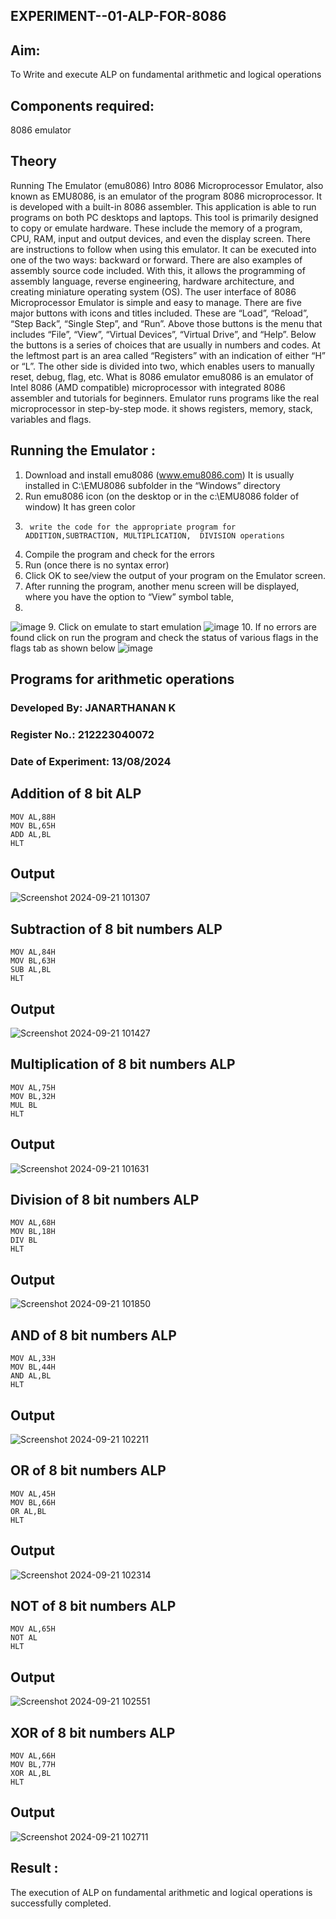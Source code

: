 ## EXPERIMENT--01-ALP-FOR-8086


## Aim:
To Write and execute ALP on fundamental arithmetic and logical operations
## Components required:
8086  emulator 
## Theory 
Running The Emulator (emu8086) Intro 8086 Microprocessor Emulator, also known as EMU8086, is an emulator of the program 8086 microprocessor. It is developed with a built-in 8086 assembler. This application is able to run programs on both PC desktops and laptops. This tool is primarily designed to copy or emulate hardware. These include the memory of a program, CPU, RAM, input and output devices, and even the display screen. There are instructions to follow when using this emulator. It can be executed into one of the two ways: backward or forward. There are also examples of assembly source code included. With this, it allows the programming of assembly language, reverse engineering, hardware architecture, and creating miniature operating system (OS). The user interface of 8086 Microprocessor Emulator is simple and easy to manage. There are five major buttons with icons and titles included. These are “Load”, “Reload”, “Step Back”, “Single Step”, and “Run”. Above those buttons is the menu that includes “File”, “View”, “Virtual Devices”, “Virtual Drive”, and “Help”. Below the buttons is a series of choices that are usually in numbers and codes. At the leftmost part is an area called “Registers” with an indication of either “H” or “L”. The other side is divided into two, which enables users to manually reset, debug, flag, etc. What is 8086 emulator emu8086 is an emulator of Intel 8086 (AMD compatible) microprocessor with integrated 8086 assembler and tutorials for beginners. Emulator runs programs like the real microprocessor in step-by-step mode. it shows registers, memory, stack, variables and flags.


 ## Running the Emulator :
1.	Download and install emu8086 (www.emu8086.com) It is usually installed in C:\EMU8086 subfolder in the “Windows” directory
2.	  Run  emu8086 icon (on the desktop or in the c:\EMU8086 folder of window) It has green color 
3.		write the code for the appropriate program for ADDITION,SUBTRACTION, MULTIPLICATION,  DIVISION operations 
4.	 Compile the program and check for the errors 
5.	Run (once there is no syntax error) 
6.	Click OK to see/view the output of your program on the Emulator screen. 
7.	After running the program, another menu screen will be displayed, where you have the option to “View” symbol table,
8.	 
![image](https://user-images.githubusercontent.com/36288975/189273263-d65baae9-4b8f-4723-afb3-c0ffa4052b04.png)
9.	Click on emulate to start emulation 
![image](https://user-images.githubusercontent.com/36288975/189273273-9bb36ec1-e2e8-4892-8d35-37707332bfdc.png)
10.	If no errors are found click on run the program and check the status of various flags in the flags tab as shown below 
![image](https://user-images.githubusercontent.com/36288975/189273277-113a2a33-4a40-4ff8-95a5-ecd3a1f504fe.png)
## Programs for arithmetic  operations
### Developed By: JANARTHANAN K
### Register No.: 212223040072
### Date of Experiment: 13/08/2024
## Addition of 8 bit ALP 
```
MOV AL,88H
MOV BL,65H
ADD AL,BL
HLT
```
## Output  
![Screenshot 2024-09-21 101307](https://github.com/user-attachments/assets/be4fd4e6-d4ec-4c34-95d0-eef1876c2e57)


## Subtraction of 8 bit numbers  ALP 
```
MOV AL,84H
MOV BL,63H
SUB AL,BL
HLT
```
 
## Output  
![Screenshot 2024-09-21 101427](https://github.com/user-attachments/assets/9ba52c45-3d74-4dce-81ec-20c61f265f69)


## Multiplication of 8 bit numbers  ALP  
```
MOV AL,75H
MOV BL,32H
MUL BL
HLT
```

## Output  
![Screenshot 2024-09-21 101631](https://github.com/user-attachments/assets/0509df57-3bc1-4b8f-820a-fd90144b8733)


## Division of 8 bit numbers  ALP 
```
MOV AL,68H
MOV BL,18H
DIV BL
HLT
```

## Output  
![Screenshot 2024-09-21 101850](https://github.com/user-attachments/assets/e7767f65-e8ed-4737-a47f-75ea470f592f)

## AND of 8 bit numbers ALP
```
MOV AL,33H
MOV BL,44H
AND AL,BL
HLT
```

## Output 
![Screenshot 2024-09-21 102211](https://github.com/user-attachments/assets/e4729f46-6bf6-450d-8fe0-839b769bfac4)


## OR of 8 bit numbers ALP
```
MOV AL,45H
MOV BL,66H
OR AL,BL
HLT
```
 
## Output 
![Screenshot 2024-09-21 102314](https://github.com/user-attachments/assets/218ea819-a904-400a-85f4-0e6f41935dbe)


## NOT of 8 bit numbers ALP
```
MOV AL,65H
NOT AL
HLT
```

## Output 
![Screenshot 2024-09-21 102551](https://github.com/user-attachments/assets/f2df21b0-07b8-48c1-81d9-0f69359fa1c9)


## XOR of 8 bit numbers ALP
```
MOV AL,66H
MOV BL,77H
XOR AL,BL
HLT
```

## Output 
![Screenshot 2024-09-21 102711](https://github.com/user-attachments/assets/ab9e94e8-fd0c-47a8-9971-98a2bad967b9)


## Result :
 
The execution of ALP on fundamental arithmetic and logical operations is successfully completed.









